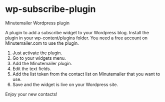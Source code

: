 # wp-subscribe-plugin
Minutemailer Wordpress plugin

A plugin to add a subscribe widget to your Wordpress blog. Install the plugin in your wp-content/plugins folder. You need a free account on Minutemailer.com to use the plugin.

1. Just activate the plugin. 
2. Go to your widgets menu.
3. Add the Minutemailer plugin.
4. Edit the text fields.
5. Add the list token from the contact list on Minutemailer that you want to use.
6. Save and the widget is live on your Wordpress site.

Enjoy your new contacts!
